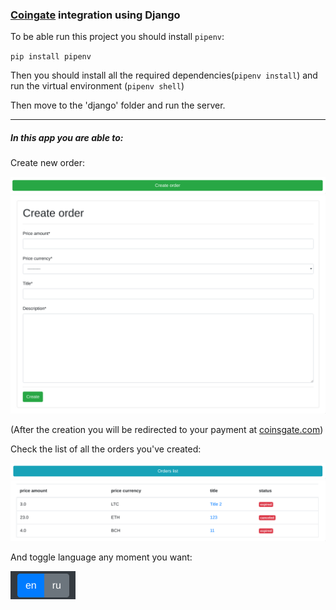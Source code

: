 ### [Coingate](https://coingate.com) integration using Django

To be able run this project you should install `pipenv`:

`pip install pipenv`

Then you should install all the required dependencies(`pipenv install`) and run the virtual environment (`pipenv shell`)

Then move to the 'django' folder and run the server.

---

##### In this app you are able to: 

Create new order:

![Screenshot1](readme_screenshots/screenshot1.png)
![Screenshot2](readme_screenshots/screenshot2.png)

(After the creation you will be redirected to your payment at [coinsgate.com](https://coingate.com))

Check the list of all the orders you've created:

![Screenshot3](readme_screenshots/screenshot3.png)
![Screenshot4](readme_screenshots/screenshot4.png)

And toggle language any moment you want:

![Screenshot5](readme_screenshots/screenshot5.png)
